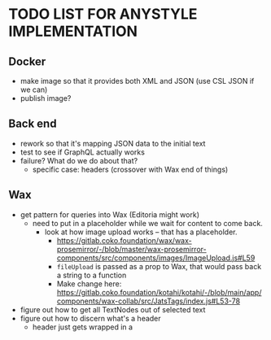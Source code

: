 # TODO LIST FOR ANYSTYLE IMPLEMENTATION

## Docker

 - make image so that it provides both XML and JSON (use CSL JSON if we can)
 - publish image?
## Back end

 - rework so that it's mapping JSON data to the initial text
 - test to see if GraphQL actually works
 - failure? What do we do about that?
   - specific case: headers (crossover with Wax end of things)
  
## Wax

 - get pattern for queries into Wax (Editoria might work)
   - need to put in a placeholder while we wait for content to come back.
     - look at how image upload works – that has a placeholder.
       - https://gitlab.coko.foundation/wax/wax-prosemirror/-/blob/master/wax-prosemirror-components/src/components/images/ImageUpload.js#L59
       - `fileUpload` is passed as a prop to Wax, that would pass back a string to a function
       - Make change here: https://gitlab.coko.foundation/kotahi/kotahi/-/blob/main/app/components/wax-collab/src/JatsTags/index.js#L53-78
 - figure out how to get all TextNodes out of selected text
 - figure out how to discern what's a header
   - header just gets wrapped in a <title> tag
 - where do we put this functionality? config/JatsTags/index.js seems wrong


## Moving forward

 - make Wax tags for all the new things we've made in this
 - contextual menus in Wax after we've done this
 - convert JATS-flavored HTML to actual JATS in output